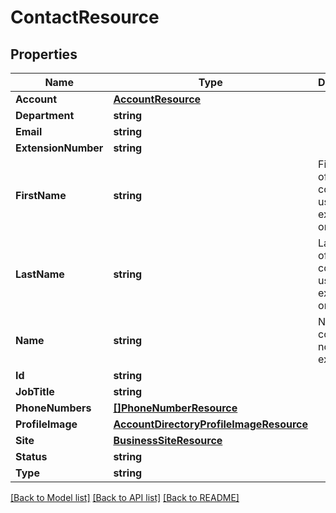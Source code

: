 # ContactResource

## Properties

Name | Type | Description | Notes
------------ | ------------- | ------------- | -------------
**Account** | [**AccountResource**](AccountResource.md) |  | [optional] 
**Department** | **string** |  | [optional] 
**Email** | **string** |  | [optional] 
**ExtensionNumber** | **string** |  | [optional] 
**FirstName** | **string** | First name of a contact, for user extensions only | [optional] 
**LastName** | **string** | Last name of a contact, for user extensions only | [optional] 
**Name** | **string** | Name of a contact, for non-user extensions | [optional] 
**Id** | **string** |  | [optional] 
**JobTitle** | **string** |  | [optional] 
**PhoneNumbers** | [**[]PhoneNumberResource**](PhoneNumberResource.md) |  | [optional] 
**ProfileImage** | [**AccountDirectoryProfileImageResource**](AccountDirectoryProfileImageResource.md) |  | [optional] 
**Site** | [**BusinessSiteResource**](BusinessSiteResource.md) |  | [optional] 
**Status** | **string** |  | [optional] 
**Type** | **string** |  | [optional] 

[[Back to Model list]](../README.md#documentation-for-models) [[Back to API list]](../README.md#documentation-for-api-endpoints) [[Back to README]](../README.md)


